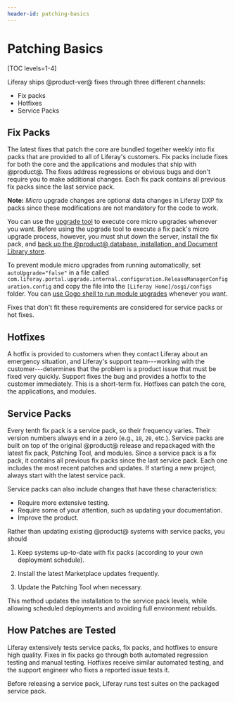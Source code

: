 ```yaml
---
header-id: patching-basics
---
```


# Patching Basics

[TOC levels=1-4]

Liferay ships @product-ver@ fixes through three different channels: 

- Fix packs 
- Hotfixes 
- Service Packs 

## Fix Packs

The latest fixes that patch the core are bundled together weekly into fix packs
that are provided to all of Liferay's customers. Fix packs include fixes for
both the core and the applications and modules that ship with @product@. The
fixes address regressions or obvious bugs and don't require you to make
additional changes. Each fix pack contains all previous fix packs since the last
service pack. 

**Note:** *Micro* upgrade changes are optional data changes in Liferay DXP fix packs
since these modifications are not mandatory for the code to work.

You can use the [upgrade
tool](/docs/7-2/deploy/-/knowledge_base/d/upgrading-to-product-ver) to execute
core micro upgrades whenever you want. Before using the upgrade tool to execute
a fix pack's micro upgrade process, however, you must shut down the server,
install the fix pack, and [back up the @product@ database, installation, and
Document Library
store](/docs/7-2/deploy/-/knowledge_base/d/backing-up-a-liferay-installation).

To prevent module micro upgrades from running automatically, set
`autoUpgrade="false"` in a file called
`com.liferay.portal.upgrade.internal.configuration.ReleaseManagerConfiguration.config`
and copy the file into the `[Liferay Home]/osgi/configs` folder. You can [use
Gogo shell to run module
upgrades](/docs/7-2/deploy/-/knowledge_base/d/upgrading-modules-using-gogo-shell)
whenever you want.

Fixes that don't fit these requirements are considered for service packs or hot
fixes. 

## Hotfixes

A hotfix is provided to customers when they contact Liferay about an emergency
situation, and Liferay's support team---working with the customer---determines
that the problem is a product issue that must be fixed very quickly. Support
fixes the bug and provides a hotfix to the customer immediately. This is
a short-term fix. Hotfixes can patch the core, the applications, and modules. 

## Service Packs

Every tenth fix pack is a service pack, so their frequency varies. Their version
numbers always end in a zero (e.g., `10`, `20`, etc.). Service packs are built
on top of the original @product@ release and repackaged with the latest fix
pack, Patching Tool, and modules. Since a service pack is a fix pack, it
contains all previous fix packs since the last service pack. Each one includes
the most recent patches and updates. If starting a new project, always start 
with the latest service pack. 

Service packs can also include changes that have these characteristics:

- Require more extensive testing. 
- Require some of your attention, such as updating your documentation.
- Improve the product. 

Rather than updating existing @product@ systems with service packs, you should

1.  Keep systems up-to-date with fix packs (according to your own deployment
    schedule).

2.  Install the latest Marketplace updates frequently.

3.  Update the Patching Tool when necessary.

This method updates the installation to the service pack levels, while allowing
scheduled deployments and avoiding full environment rebuilds. 

## How Patches are Tested

Liferay extensively tests service packs, fix packs, and hotfixes to ensure high
quality. Fixes in fix packs go through both automated regression testing and
manual testing. Hotfixes receive similar automated testing, and the support
engineer who fixes a reported issue tests it. 

Before releasing a service pack, Liferay runs test suites on the packaged
service pack. 
